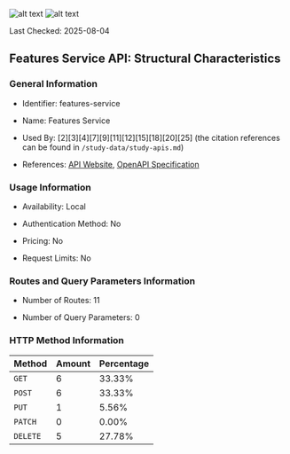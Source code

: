 ![alt text](https://img.shields.io/badge/OpenAPI_Specification-Oudated-orange.svg) ![alt text](https://img.shields.io/badge/Server_URL-Missing-orange.svg)

Last Checked: 2025-08-04

## Features Service API: Structural Characteristics

### General Information

- Identifier: features-service

- Name: Features Service

- Used By: [2][3][4][7][9][11][12][15][18][20][25] (the citation references can be found in `/study-data/study-apis.md`)

- References: [API Website](https://github.com/JavierMF/features-service), [OpenAPI Specification](https://github.com/WebFuzzing/EMB/blob/master/openapi-swagger/features-service.json)

### Usage Information

- Availability: Local

- Authentication Method: No

- Pricing: No

- Request Limits: No

### Routes and Query Parameters Information

- Number of Routes: 11

- Number of Query Parameters: 0

### HTTP Method Information

| Method | Amount | Percentage |
|--------|--------|------------|
| `GET` | 6 | 33.33% |
| `POST` | 6 | 33.33% |
| `PUT` | 1 | 5.56% |
| `PATCH` | 0 | 0.00% |
| `DELETE` | 5 | 27.78% |
